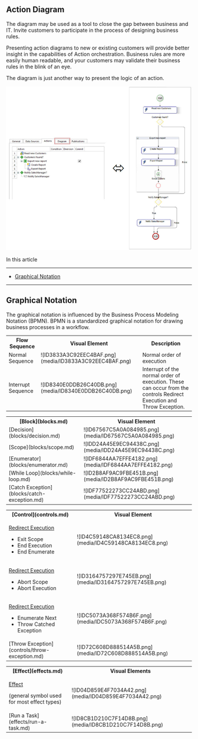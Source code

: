 ## Action Diagram

The diagram may be used as a tool to close the gap between business and IT. Invite customers to participate in the process of designing business rules.

Presenting action diagrams to new or existing customers will provide better insight in the capabilities of Action orchestration. Business rules are more easily human readable, and your customers may validate their business rules in the blink of an eye.

The diagram is just another way to present the logic of an action.

![ID6A0D6791EA374BF9.jpg](media/ID6A0D6791EA374BF9.jpg)

In this article

* * *

*   [Graphical Notation](#graphical-notation)

* * *

## Graphical Notation

The graphical notation is influenced by the Business Process Modeling Notation (BPMN). BPMN is a standardized graphical notation for drawing business processes in a workflow.

<table style="WIDTH: 100%">

<tbody>

<tr>

<th>Flow Sequence</th>

<th>Visual Element</th>

<th>Description</th>

</tr>

<tr>

<td>Normal Sequence</td>

<td>![ID3833A3C92EEC4BAF.png](media/ID3833A3C92EEC4BAF.png)</td>

<td>Normal order of execution</td>

</tr>

<tr>

<td>Interrupt Sequence</td>

<td>![ID8340E0DDB26C40DB.png](media/ID8340E0DDB26C40DB.png)</td>

<td>Interrupt of the normal order of execution. These can occur from the controls Redirect Execution and Throw Exception.</td>

</tr>

</tbody>

</table>

<table style="WIDTH: 100%">

<tbody>

<tr>

<th>[Block](blocks.md)</th>

<th>Visual Element</th>

</tr>

<tr>

<td>[Decision](blocks/decision.md)</td>

<td>![ID67567C5A0A084985.png](media/ID67567C5A0A084985.png)</td>

</tr>

<tr>

<td>[Scope](blocks/scope.md)</td>

<td>![IDD24A45E9EC94438C.png](media/IDD24A45E9EC94438C.png)</td>

</tr>

<tr>

<td>[Enumerator](blocks/enumerator.md)</td>

<td>![IDF6844AA7EFFE4182.png](media/IDF6844AA7EFFE4182.png)</td>

</tr>

<tr>

<td>[While Loop](blocks/while-loop.md)</td>

<td>![ID2B8AF9AC9FBE451B.png](media/ID2B8AF9AC9FBE451B.png)</td>

</tr>

<tr>

<td>[Catch Exception](blocks/catch-exception.md)</td>

<td>![IDF77522273CC24ABD.png](media/IDF77522273CC24ABD.png)</td>

</tr>

</tbody>

</table>

<table style="WIDTH: 100%">

<tbody>

<tr>

<th>[Control](controls.md)</th>

<th>Visual Element</th>

</tr>

<tr>

<td>

[Redirect Execution](controls/redirect-execution.md)

*   Exit Scope
*   End Execution
*   End Enumerate

</td>

<td>![ID4C59148CA8134EC8.png](media/ID4C59148CA8134EC8.png)</td>

</tr>

<tr>

<td>

[Redirect Execution](controls/redirect-execution.md)

*   Abort Scope
*   Abort Execution

</td>

<td>![ID3164757297E745EB.png](media/ID3164757297E745EB.png)</td>

</tr>

<tr>

<td>

[Redirect Execution](controls/redirect-execution.md)

*   Enumerate Next
*   Throw Catched Exception

</td>

<td>![IDC5073A368F574B6F.png](media/IDC5073A368F574B6F.png)</td>

</tr>

<tr>

<td>[Throw Exception](controls/throw-exception.md)</td>

<td>![ID72C608D888514A5B.png](media/ID72C608D888514A5B.png)</td>

</tr>

</tbody>

</table>

<table style="WIDTH: 100%">

<tbody>

<tr>

<th>[Effect](effects.md)</th>

<th>Visual Elements</th>

</tr>

<tr>

<td>

[Effect](effects.md)

(general symbol used for most effect types)

</td>

<td>![ID04D859E4F7034A42.png](media/ID04D859E4F7034A42.png)</td>

</tr>

<tr>

<td>[Run a Task](effects/run-a-task.md)</td>

<td>![ID8CB1D210C7F14D8B.png](media/ID8CB1D210C7F14D8B.png)</td>

</tr>

</tbody>

</table>

